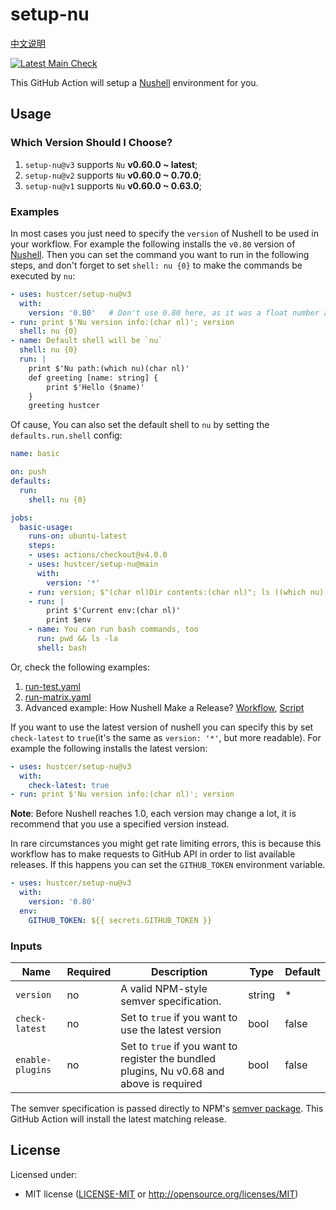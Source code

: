 # setup-nu

[中文说明](README.zh-CN.md)

[![Latest Main Check](https://github.com/hustcer/setup-nu/actions/workflows/latest-matrix.yaml/badge.svg)](https://github.com/hustcer/setup-nu/actions/workflows/latest-matrix.yaml)

This GitHub Action will setup a [Nushell](https://github.com/nushell/nushell) environment for you.

## Usage

### Which Version Should I Choose?

1. `setup-nu@v3` supports `Nu` **v0.60.0 ~ latest**;
2. `setup-nu@v2` supports `Nu` **v0.60.0 ~ 0.70.0**;
3. `setup-nu@v1` supports `Nu` **v0.60.0 ~ 0.63.0**;

### Examples

In most cases you just need to specify the `version` of Nushell to be used in your workflow.
For example the following installs the `v0.80` version of [Nushell](https://github.com/nushell/nushell).
Then you can set the command you want to run in the following steps, and don't forget to set `shell: nu {0}`
to make the commands be executed by `nu`:

```yaml
- uses: hustcer/setup-nu@v3
  with:
    version: '0.80'   # Don't use 0.80 here, as it was a float number and will be convert to 0.8, you can use v0.80/0.80.0 or '0.80'
- run: print $'Nu version info:(char nl)'; version
  shell: nu {0}
- name: Default shell will be `nu`
  shell: nu {0}
  run: |
    print $'Nu path:(which nu)(char nl)'
    def greeting [name: string] {
        print $'Hello ($name)'
    }
    greeting hustcer
```

Of cause, You can also set the default shell to `nu` by setting the `defaults.run.shell` config:

```yaml
name: basic

on: push
defaults:
  run:
    shell: nu {0}

jobs:
  basic-usage:
    runs-on: ubuntu-latest
    steps:
    - uses: actions/checkout@v4.0.0
    - uses: hustcer/setup-nu@main
      with:
        version: '*'
    - run: version; $"(char nl)Dir contents:(char nl)"; ls ((which nu).path.0 | path dirname)
    - run: |
        print $'Current env:(char nl)'
        print $env
    - name: You can run bash commands, too
      run: pwd && ls -la
      shell: bash
```

Or, check the following examples:

1. [run-test.yaml](https://github.com/hustcer/setup-nu/blob/main/.github/workflows/run-test.yaml)
2. [run-matrix.yaml](https://github.com/hustcer/setup-nu/blob/main/.github/workflows/run-matrix.yaml)
3. Advanced example: How Nushell Make a Release? [Workflow](https://github.com/nushell/nushell/blob/main/.github/workflows/release.yml), [Script](https://github.com/nushell/nushell/blob/main/.github/workflows/release-pkg.nu)

If you want to use the latest version of nushell you can specify this by set `check-latest` to
`true`(it's the same as `version: '*'`, but more readable). For example the following installs
the latest version:

```yaml
- uses: hustcer/setup-nu@v3
  with:
    check-latest: true
- run: print $'Nu version info:(char nl)'; version
```

**Note**: Before Nushell reaches 1.0, each version may change a lot, it is recommend
that you use a specified version instead.

In rare circumstances you might get rate limiting errors, this is because this
workflow has to make requests to GitHub API in order to list available releases.
If this happens you can set the `GITHUB_TOKEN` environment variable.

```yaml
- uses: hustcer/setup-nu@v3
  with:
    version: '0.80'
  env:
    GITHUB_TOKEN: ${{ secrets.GITHUB_TOKEN }}
```

### Inputs

| Name             | Required | Description                                                 | Type   | Default |
| ---------------- | -------- | ----------------------------------------------------------- | ------ | ------- |
| `version`        | no       | A valid NPM-style semver specification.                     | string |   *     |
| `check-latest`   | no       | Set to `true` if you want to use the latest version         | bool   | false   |
| `enable-plugins` | no       | Set to `true` if you want to register the bundled plugins, Nu v0.68 and above is required   | bool   | false   |

The semver specification is passed directly to NPM's [semver package](https://www.npmjs.com/package/semver).
This GitHub Action will install the latest matching release.

## License

Licensed under:

- MIT license ([LICENSE-MIT](LICENSE-MIT) or http://opensource.org/licenses/MIT)
